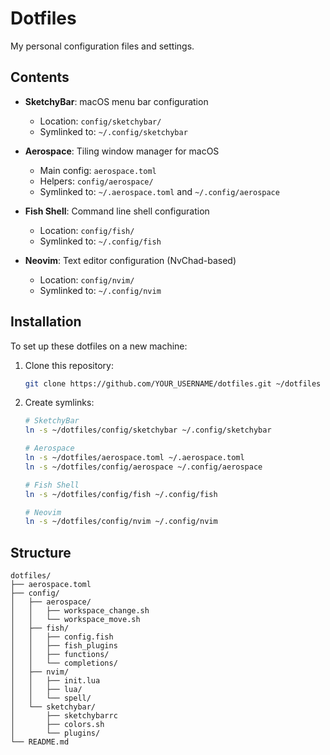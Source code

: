 # Dotfiles

My personal configuration files and settings.

## Contents

- **SketchyBar**: macOS menu bar configuration
  - Location: `config/sketchybar/`
  - Symlinked to: `~/.config/sketchybar`

- **Aerospace**: Tiling window manager for macOS
  - Main config: `aerospace.toml`
  - Helpers: `config/aerospace/`
  - Symlinked to: `~/.aerospace.toml` and `~/.config/aerospace`

- **Fish Shell**: Command line shell configuration
  - Location: `config/fish/`
  - Symlinked to: `~/.config/fish`

- **Neovim**: Text editor configuration (NvChad-based)
  - Location: `config/nvim/`
  - Symlinked to: `~/.config/nvim`

## Installation

To set up these dotfiles on a new machine:

1. Clone this repository:
   ```bash
   git clone https://github.com/YOUR_USERNAME/dotfiles.git ~/dotfiles
   ```

2. Create symlinks:
   ```bash
   # SketchyBar
   ln -s ~/dotfiles/config/sketchybar ~/.config/sketchybar
   
   # Aerospace
   ln -s ~/dotfiles/aerospace.toml ~/.aerospace.toml
   ln -s ~/dotfiles/config/aerospace ~/.config/aerospace
   
   # Fish Shell
   ln -s ~/dotfiles/config/fish ~/.config/fish
   
   # Neovim
   ln -s ~/dotfiles/config/nvim ~/.config/nvim
   ```

## Structure

```
dotfiles/
├── aerospace.toml
├── config/
│   ├── aerospace/
│   │   ├── workspace_change.sh
│   │   └── workspace_move.sh
│   ├── fish/
│   │   ├── config.fish
│   │   ├── fish_plugins
│   │   ├── functions/
│   │   └── completions/
│   ├── nvim/
│   │   ├── init.lua
│   │   ├── lua/
│   │   └── spell/
│   └── sketchybar/
│       ├── sketchybarrc
│       ├── colors.sh
│       └── plugins/
└── README.md
```
